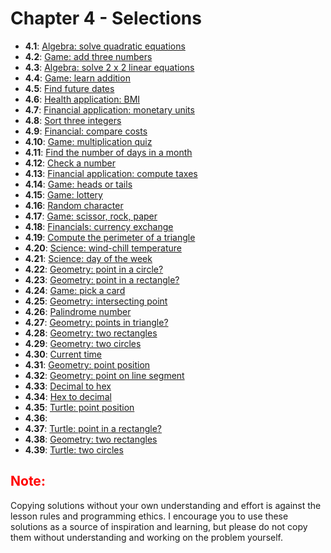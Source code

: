# Chapter 4 - Selections

- **4.1**: [Algebra: solve quadratic equations](./tasks/4.1.py)
- **4.2**: [Game: add three numbers](./tasks/4.2.py)
- **4.3**: [Algebra: solve 2 x  2 linear equations](./tasks/4.3.py)
- **4.4**: [Game: learn addition](./tasks/4.4.py)
- **4.5**: [Find future dates](./tasks/4.5.py)
- **4.6**: [Health application: BMI](./tasks/4.6.py)
- **4.7**: [Financial application: monetary units](./tasks/4.7.py)
- **4.8**: [Sort three integers](./tasks/4.8.py)
- **4.9**: [Financial: compare costs](./tasks/4.9.py)
- **4.10**: [Game: multiplication quiz](./tasks/4.10.py)
- **4.11**: [Find the number of days in a month](./tasks/4.11.py)
- **4.12**: [Check a number](./tasks/4.12.py)
- **4.13**: [Financial application: compute taxes](./tasks/4.13.py)
- **4.14**: [Game: heads or tails](./tasks/4.14.py)
- **4.15**: [Game: lottery](./tasks/4.15.py)
- **4.16**: [Random character](./tasks/4.16.py)
- **4.17**: [Game: scissor, rock, paper](./tasks/4.17.py)
- **4.18**: [Financials: currency exchange](./tasks/4.18.py)
- **4.19**: [Compute the perimeter of a triangle](./tasks/4.19.py)
- **4.20**: [Science: wind-chill temperature](./tasks/4.20.py)
- **4.21**: [Science: day of the week](./tasks/4.21.py)
- **4.22**: [Geometry: point in a circle?](./tasks/4.22.py)
- **4.23**: [Geometry: point in a rectangle?](./tasks/4.23.py)
- **4.24**: [Game: pick a card](./tasks/4.24.py)
- **4.25**: [Geometry: intersecting point](./tasks/4.25.py)
- **4.26**: [Palindrome number](./tasks/4.26.py)
- **4.27**: [Geometry: points in triangle?](./tasks/4.27.py)
- **4.28**: [Geometry: two rectangles](./tasks/4.28.py)
- **4.29**: [Geometry: two circles](./tasks/4.29.py)
- **4.30**: [Current time](./tasks/4.30.py)
- **4.31**: [Geometry: point position](./tasks/4.31.py)
- **4.32**: [Geometry: point on line segment](./tasks/4.32.py)
- **4.33**: [Decimal to hex](./tasks/4.33.py)
- **4.34**: [Hex to decimal](./tasks/4.34.py)
- **4.35**: [Turtle: point position](./tasks/4.35.py)
- **4.36**: [](./tasks/4.36.py)
- **4.37**: [Turtle: point in a rectangle?](./tasks/4.37.py)
- **4.38**: [Geometry: two rectangles](./tasks/4.38.py)
- **4.39**: [Turtle: two circles](./tasks/4.39.py)


<h2 style="color:red">Note:</h2>

Copying solutions without your own understanding and effort is against the lesson rules and programming ethics. I encourage you to use these solutions as a source of inspiration and learning, but please do not copy them without understanding and working on the problem yourself.
